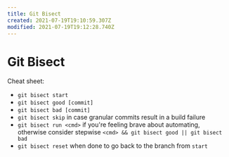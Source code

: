 ```yaml
---
title: Git Bisect
created: 2021-07-19T19:10:59.307Z
modified: 2021-07-19T19:12:28.740Z
---
```


# Git Bisect

Cheat sheet:

- `git bisect start`
- `git bisect good [commit]`
- `git bisect bad [commit]`
- `git bisect skip` in case granular commits result in a build failure
- `git bisect run <cmd>` if you're feeling brave about automating, otherwise consider stepwise `<cmd> && git bisect good || git bisect bad`
- `git bisect reset` when done to go back to the branch from `start`
